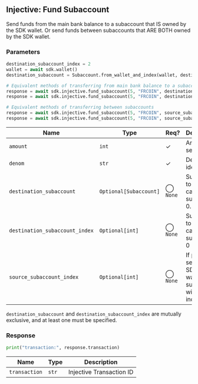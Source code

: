 ## Injective: Fund Subaccount

Send funds from the main bank balance to a subaccount that IS owned by the SDK wallet. Or send funds between subaccounts that ARE BOTH owned by the SDK wallet.

### Parameters

```python
destination_subaccount_index = 2
wallet = await sdk.wallet()
destination_subaccount = Subaccount.from_wallet_and_index(wallet, destination_subaccount_index)

# Equivalent methods of transferring from main bank balance to a subaccount
response = await sdk.injective.fund_subaccount(5, "FRCOIN", destination_subaccount_index=1)
response = await sdk.injective.fund_subaccount(5, "FRCOIN", destination_subaccount=destination_subaccount)

# Equivalent methods of transferring between subaccounts
response = await sdk.injective.fund_subaccount(5, "FRCOIN", source_subaccount_index=1, destination_subaccount_index=destination_subaccount_index)
response = await sdk.injective.fund_subaccount(5, "FRCOIN", source_subaccount_index=1, destination_subaccount=destination_subaccount)
```

| Name | Type | Req? | Description |
| - | - | - | - |
| `amount` | `int` | ✓ | Amount to send |
| `denom` | `str` | ✓ | Denom identifier |
| `destination_subaccount` | `Optional[Subaccount]` | ◯ `None` | Subaccount to send to; cannot be subaccount 0. |
| `destination_subaccount_index` | `Optional[int]` | ◯ `None` | Subaccount to send to; cannot be subaccount 0 |
| `source_subaccount_index` | `Optional[int]` | ◯ `None` | If provided, send from SDK wallet's subaccount with this index |

`destination_subaccount` and `destination_subaccount_index` are mutually exclusive, and at least one must be specified.

### Response

```python
print("transaction:", response.transaction)
```

| Name | Type | Description |
| - | - | - |
| `transaction` | `str` | Injective Transaction ID |
